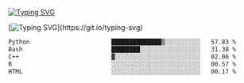 [![Typing SVG](https://readme-typing-svg.demolab.com?font=Fira+Code&duration=1&pause=1000&center=true&vCenter=true&width=435&lines=Ivy+Streeter)](https://git.io/typing-svg)

[![Typing SVG](https://readme-typing-svg.demolab.com?font=Fira+Code&pause=1000&center=true&width=435&lines=Hello%2C+nice+to+meet+you!;I+am+a+researcher+in+biotech.;I+am+interested+in+bioinformatics.;I+am+self-taught+and+love+learning.;Feel+free+to+reach+out!)](https://git.io/typing-svg)
<!--START_SECTION:waka-->

```txt
Python                       ██████████████▒░░░░░░░░░░   57.83 %
Bash                         ████████░░░░░░░░░░░░░░░░░   31.38 %
C++                          ▓░░░░░░░░░░░░░░░░░░░░░░░░   02.06 %
R                            ░░░░░░░░░░░░░░░░░░░░░░░░░   00.57 %
HTML                         ░░░░░░░░░░░░░░░░░░░░░░░░░   00.17 %
```

<!--END_SECTION:waka-->

